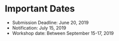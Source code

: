 # Important Dates

  - Submission Deadline: June 20, 2019
  - Notification: July 15, 2019
  -  Workshop date: Between September 15-17, 2019
